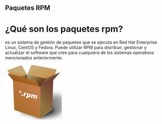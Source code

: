 ## Paquetes RPM
# ¿Qué son los paquetes rpm?
es un sistema de gestión de paquetes que se ejecuta en Red Hat Enterprise Linux, CentOS y Fedora. Puede utilizar RPM para distribuir, gestionar y actualizar el software que cree para cualquiera de los sistemas operativos mencionados anteriormente.

![image](rpm.png)
